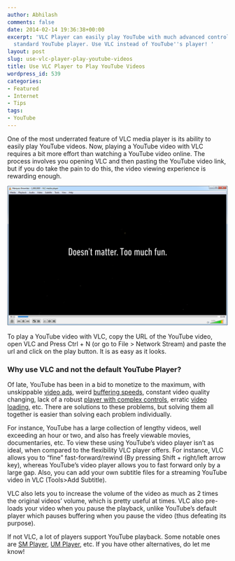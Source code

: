 ```yaml
---
author: Abhilash
comments: false
date: 2014-02-14 19:36:38+00:00
excerpt: 'VLC Player can easily play YouTube with much advanced controls than the
  standard YouTube player. Use VLC instead of YouTube''s player! '
layout: post
slug: use-vlc-player-play-youtube-videos
title: Use VLC Player to Play YouTube Videos
wordpress_id: 539
categories:
- Featured
- Internet
- Tips
tags:
- YouTube
---
```


One of the most underrated feature of VLC media player is its ability to easily play YouTube videos. Now, playing a YouTube video with VLC requires a bit more effort than watching a YouTube video online. The process involves you opening VLC and then pasting the YouTube video link, but if you do take the pain to do this, the video viewing experience is rewarding enough.

![VLC_youtube](images/VLC_youtube.png)

To play a YouTube video with VLC, copy the URL of the YouTube video, open VLC and Press Ctrl + N (or go to File > Network Stream) and paste the url and click on the play button. It is as easy as it looks.


### Why use VLC and not the default YouTube Player?


Of late, YouTube has been in a bid to monetize to the maximum, with unskippable [video ads](http://www.techcovered.org/458/youtube-without-distraction), weird [buffering speeds](http://www.techcovered.org/205/proxy-youtube-video), constant video quality changing, lack of a robust [player with complex controls](http://www.techcovered.org/199/control-youtube-with-three-buttons), erratic [video loading](http://www.techcovered.org/414/youtube-buffer-when-paused), etc. There are solutions to these problems, but solving them all together is easier than solving each problem individually.

For instance, YouTube has a large collection of lengthy videos, well exceeding an hour or two, and also has freely viewable movies, documentaries, etc. To view these using YouTube’s video player isn’t as ideal, when compared to the flexibility VLC player offers. For instance, VLC allows you to “fine” fast-forward/rewind (By pressing Shift + right/left arrow key), whereas YouTube’s video player allows you to fast forward only by a large gap. Also, you can add your own subtitle files for a streaming YouTube video in VLC (Tools>Add Subtitle).

VLC also lets you to increase the volume of the video as much as 2 times the original videos’ volume, which is pretty useful at times. VLC also pre-loads your video when you pause the playback, unlike YouTube’s default player which pauses buffering when you pause the video (thus defeating its purpose).

If not VLC, a lot of players support YouTube playback. Some notable ones are [SM Player](http://smplayer.sourceforge.net/), [UM Player](http://www.umplayer.com/), etc. If you have other alternatives, do let me know!
